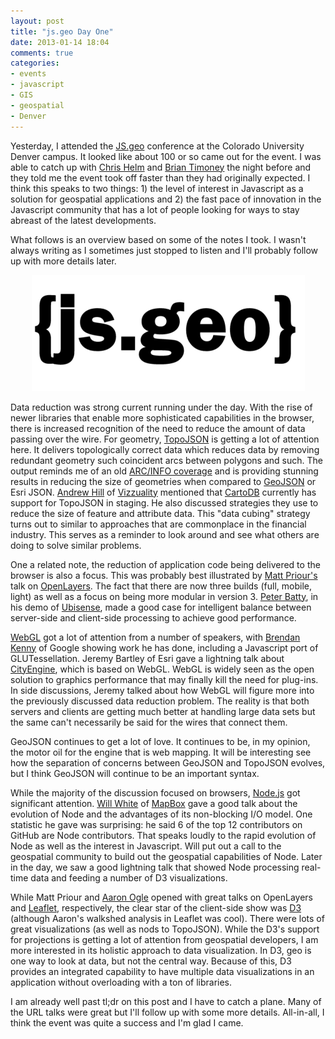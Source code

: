 ```yaml
---
layout: post
title: "js.geo Day One"
date: 2013-01-14 18:04
comments: true
categories: 
- events
- javascript
- GIS
- geospatial
- Denver
---
```


Yesterday, I attended the [JS.geo](http://geojs.eventbrite.com/) conference at the Colorado University Denver campus. It looked like about 100 or so came out for the event. I was able to catch up with [Chris Helm](http://twitter.com/cwhelm) and [Brian Timoney](http://twitter.com/briantimoney) the night before and they told me the event took off faster than they had originally expected. I think this speaks to two things: 1) the level of interest in Javascript as a solution for geospatial applications and 2) the fast pace of innovation in the Javascript community that has a lot of people looking for ways to stay abreast of the latest developments.

What follows is an overview based on some of the notes I took. I wasn't always writing as I sometimes just stopped to listen and I'll probably follow up with more details later.

<div style="text-align:center;"><img src="/images/posts/jsgeo13.png" /></div>

Data reduction was strong current running under the day. With the rise of newer libraries that enable more sophisticated capabilities in the browser, there is increased recognition of the need to reduce the amount of data passing over the wire. For geometry, [TopoJSON](https://github.com/mbostock/topojson) is getting a lot of attention here. It delivers topologically correct data which reduces data by removing redundant geometry such coincident arcs between polygons and such. The output reminds me of an old [ARC/INFO coverage](http://www.gdal.org/ogr/drv_avcbin.html) and is providing stunning results in reducing the size of geometries when compared to [GeoJSON](http://geojson.org) or Esri JSON. [Andrew Hill](http://twitter.com/andrewxhill) of [Vizzuality](http://vizzuality.com) mentioned that [CartoDB](http://cartodb.com) currently has support for TopoJSON in staging. He also discussed strategies they use to reduce the size of feature and attribute data. This "data cubing" strategy turns out to similar to approaches that are commonplace in the financial industry. This serves as a reminder to look around and see what others are doing to solve similar problems.

<!--more-->

One a related note, the reduction of application code being delivered to the browser is also a focus. This was probably best illustrated by [Matt Priour's](http://twitter.com/mattpriour) talk on [OpenLayers](http://openlayers.org). The fact that there are now three builds (full, mobile, light) as well as a focus on being more modular in version 3. [Peter Batty](http://twitter.com/pmbatty), in his demo of [Ubisense](http://www.ubisense.net/en/), made a good case for intelligent balance between server-side and client-side processing to achieve good performance.

[WebGL](https://www.khronos.org/webgl/) got a lot of attention from a number of speakers, with [Brendan Kenny](http://twitter.com/brendankenny) of Google showing work he has done, including a Javascript port of GLUTessellation. Jeremy Bartley of Esri gave a lightning talk about [CityEngine](http://www.esri.com/software/cityengine), which is based on WebGL. WebGL is widely seen as the open solution to graphics performance that may finally kill the need for plug-ins. In side discussions, Jeremy talked about how WebGL will figure more into the previously discussed data reduction problem. The reality is that both servers and clients are getting much better at handling large data sets but the same can't necessarily be said for the wires that connect them.

GeoJSON continues to get a lot of love. It continues to be, in my opinion, the motor oil for the engine that is web mapping. It will be interesting see how the separation of concerns between GeoJSON and TopoJSON evolves, but I think GeoJSON will continue to be an important syntax.

While the majority of the discussion focused on browsers, [Node.js](http://nodejs.org/) got significant attention. [Will White](http://twitter.com/willwhitedc) of [MapBox](http://mapbox.com) gave a good talk about the evolution of Node and the advantages of its non-blocking I/O model. One statistic he gave was surprising: he said 6 of the top 12 contributors on GitHub are Node contributors. That speaks loudly to the rapid evolution of Node as well as the interest in Javascript. Will put out a call to the geospatial community to build out the geospatial capabilities of Node. Later in the day, we saw a good lightning talk that showed Node processing real-time data and feeding a number of D3 visualizations.

While Matt Priour and [Aaron Ogle](https://twitter.com/atogle) opened with great talks on OpenLayers and [Leaflet](http://leafletjs.com/), respectively, the clear star of the client-side show was [D3](http://d3js.org/) (although Aaron's walkshed analysis in Leaflet was cool). There were lots of great visualizations (as well as nods to TopoJSON). While the D3's support for projections is getting a lot of attention from geospatial developers, I am more interested in its holistic approach to data visualization. In D3, geo is one way to look at data, but not the central way. Because of this, D3 provides an integrated capability to have multiple data visualizations in an application without overloading with a ton of libraries.

I am already well past tl;dr on this post and I have to catch a plane. Many of the URL talks were great but I'll follow up with some more details. All-in-all, I think the event was quite a success and I'm glad I came.
